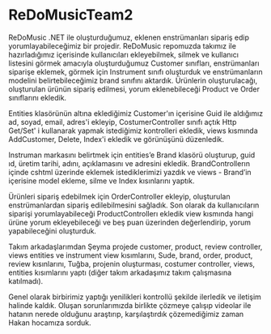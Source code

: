
# ReDoMusicTeam2
ReDoMusic .NET ile oluşturduğumuz, eklenen enstrümanları sipariş edip yorumlayabileceğimiz bir projedir.
ReDoMusic repomuzda takımız ile hazırladığımız içerisinde kullanıcıları ekleyebilmek, silmek ve kullanıcı listesini görmek amacıyla oluşturduğumuz Customer sınıfları, enstrümanları siparişe eklemek, görmek için Instrument sınıfı oluşturduk ve enstrümanların modelini belirtebileceğimiz brand sınıfını aktardık. Ürünlerin oluşturulacağı, oluşturulan ürünün sipariş edilmesi, yorum eklenebileceği Product ve Order sınıflarını ekledik.

Entities klasörünün altına eklediğimiz Customer'ın içerisine Guid ile aldığımız ad, soyad, email, adres'i ekleyip, CostumerController sınıfı açtık Http Get/Set' i kullanarak yapmak istediğimiz kontrolleri ekledik, views kısmında AddCustomer, Delete, Index'i ekledik ve görünüşünü düzenledik.

Instruman markasını belirtmek için entities’e Brand klasörü oluşturup, guid ıd, üretim tarihi, adını, açıklamasını ve adresini ekledik. BrandControllerın içinde cshtml üzerinde eklemek istediklerimizi yazdık ve views - Brand’in içerisine model ekleme, silme ve Index kısınlarını yaptık.

Ürünleri sipariş edebilmek için OrderController ekleyip, oluşturulan enstrümanlardan sipariş edilebilmesini sağladık. Son olarak da kullanıcıların siparişi yorumlayabileceği ProductControllerı ekledik view kısmında hangi ürüne yorum ekleyebileceği ve beş puan üzerinden değerlendirip, yorum yapabileceğini oluşturduk.

Takım arkadaşlarımdan Şeyma projede customer, product, review controller, views entities ve instrument view kısımlarını, Sude, brand, order, product, review kısınlarını, Tuğba, projenin oluşturması, costumer controller, views, entities kısımlarını yaptı (diğer takım arkadaşımız takım çalışmasına katılmadı).

Genel olarak birbirimiz yaptığı yenilikleri kontrollü şekilde ilerledik ve iletişim halinde kaldık. Oluşan sorunlarımızda birlikte çözmeye çalışıp videolar ile hatanın nerede olduğunu araştırıp, karşılaştırdık çözemediğimiz zaman Hakan hocamıza sorduk.

 

